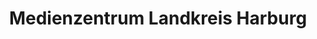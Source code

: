 ---
title: "Medienzentrum Landkreis Harburg"
url: /seevetal/medienzentrum-landkreis-harburg/
shop: Computer
---